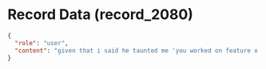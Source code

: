 # Record Data (record_2080)

```json
{
  "role": "user",
  "content": "given that i said he taunted me 'you worked on feature x huh?' in a standup, would HR have asked if he did it? and if so how would they have framed it and what would he have seaid?"
}
```
